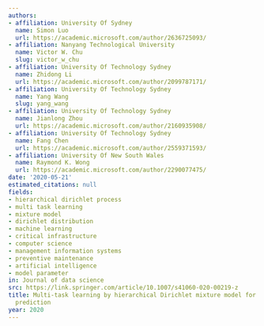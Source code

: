 ```yaml
---
authors:
- affiliation: University Of Sydney
  name: Simon Luo
  url: https://academic.microsoft.com/author/2636725093/
- affiliation: Nanyang Technological University
  name: Victor W. Chu
  slug: victor_w_chu
- affiliation: University Of Technology Sydney
  name: Zhidong Li
  url: https://academic.microsoft.com/author/2099787171/
- affiliation: University Of Technology Sydney
  name: Yang Wang
  slug: yang_wang
- affiliation: University Of Technology Sydney
  name: Jianlong Zhou
  url: https://academic.microsoft.com/author/2160935908/
- affiliation: University Of Technology Sydney
  name: Fang Chen
  url: https://academic.microsoft.com/author/2559371593/
- affiliation: University Of New South Wales
  name: Raymond K. Wong
  url: https://academic.microsoft.com/author/2290077475/
date: '2020-05-21'
estimated_citations: null
fields:
- hierarchical dirichlet process
- multi task learning
- mixture model
- dirichlet distribution
- machine learning
- critical infrastructure
- computer science
- management information systems
- preventive maintenance
- artificial intelligence
- model parameter
in: Journal of data science
src: https://link.springer.com/article/10.1007/s41060-020-00219-z
title: Multi-task learning by hierarchical Dirichlet mixture model for sparse failure
  prediction
year: 2020
---
```

